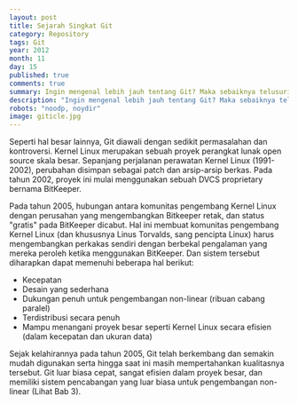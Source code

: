 ```yaml
---
layout: post
title: Sejarah Singkat Git
category: Repository
tags: Git
year: 2012
month: 11
day: 15
published: true
comments: true
summary: Ingin mengenal lebih jauh tentang Git? Maka sebaiknya telusuri bagaimana cikal bakal lahirnya Git. Walau hanya sepintas semoga bisa memancing anda untuk menelusuri lebih jauh tentang Git
description: "Ingin mengenal lebih jauh tentang Git? Maka sebaiknya telusuri bagaimana cikal bakal lahirnya Git. Walau hanya sepintas semoga bisa memancing anda untuk menelusuri lebih jauh tentang Git"
robots: "noodp, noydir"
image: giticle.jpg
---
```

<p>Seperti hal besar lainnya, Git diawali dengan sedikit permasalahan dan kontroversi. Kernel Linux merupakan sebuah proyek perangkat lunak open source skala besar. Sepanjang perjalanan perawatan Kernel Linux (1991-2002), perubahan disimpan sebagai patch dan arsip-arsip berkas. Pada tahun 2002, proyek ini mulai menggunakan sebuah DVCS proprietary bernama BitKeeper.</p>
<p>Pada tahun 2005, hubungan antara komunitas pengembang Kernel Linux dengan perusahan yang mengembangkan Bitkeeper retak, dan status "gratis" pada BitKeeper dicabut. Hal ini membuat komunitas pengembang Kernel Linux (dan khususnya Linus Torvalds, sang pencipta Linux) harus mengembangkan perkakas sendiri dengan berbekal pengalaman yang mereka peroleh ketika menggunakan BitKeeper. Dan sistem tersebut diharapkan dapat memenuhi beberapa hal berikut:</p>
<ul>
<li>Kecepatan</li>
<li>Desain yang sederhana</li>
<li>Dukungan penuh untuk pengembangan non-linear (ribuan cabang paralel)</li>
<li>Terdistribusi secara penuh</li>
<li>Mampu menangani proyek besar seperti Kernel Linux secara efisien (dalam kecepatan dan ukuran data)</li>
</ul>
<p>Sejak kelahirannya pada tahun 2005, Git telah berkembang dan semakin mudah digunakan serta hingga saat ini masih mempertahankan kualitasnya tersebut. Git luar biasa cepat, sangat efisien dalam proyek besar, dan memiliki sistem pencabangan yang luar biasa untuk pengembangan non-linear (Lihat Bab 3).</p>